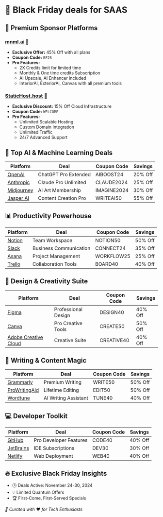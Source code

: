 # 🎉 Black Friday deals for SAAS

## 🌟 Premium Sponsor Platforms

### [mnml.ai](https://mnml.ai) 🧠
- **Exclusive Offer:** 45% Off with all plans
- **Coupon Code:** `BF25`
- **Pro Features:**
  - 2X Credits limit for limited time
  - Monthly & One time credits Subscription
  - AI Upscale, AI Enhancer included
  - InteriorAI, ExteriorAi, Canvas with all premium tools

### [StaticHost.host](https://statichost.host) 🚀
- **Exclusive Discount:** 15% Off Cloud Infrastructure
- **Coupon Code:** `WELCOME`
- **Pro Features:** 
  - Unlimited Scalable Hosting
  - Custom Domain Integration
  - Unlimited Traffic
  - 24/7 Advanced Support

## 🤖 Top AI & Machine Learning Deals

| Platform | Deal | Coupon Code | Savings |
|----------|------|-------------|---------|
| [OpenAI](https://openai.com) | ChatGPT Pro Extended | AIBOOST24 | 20% Off |
| [Anthropic](https://www.anthropic.com) | Claude Pro Unlimited | CLAUDE2024 | 25% Off |
| [Midjourney](https://www.midjourney.com) | AI Art Membership | IMAGINE2024 | 30% Off |
| [Jasper AI](https://www.jasper.ai) | Content Creation Pro | WRITEAI50 | 55% Off |

## 📊 Productivity Powerhouse

| Platform | Deal | Coupon Code | Savings |
|----------|------|-------------|---------|
| [Notion](https://notion.so) | Team Workspace | NOTION50 | 50% Off |
| [Slack](https://slack.com) | Business Communication | CONNECT24 | 35% Off |
| [Asana](https://asana.com) | Project Management | WORKFLOW25 | 25% Off |
| [Trello](https://trello.com) | Collaboration Tools | BOARD40 | 40% Off |

## 🎨 Design & Creativity Suite

| Platform | Deal | Coupon Code | Savings |
|----------|------|-------------|---------|
| [Figma](https://www.figma.com) | Professional Design | DESIGN40 | 40% Off |
| [Canva](https://www.canva.com) | Pro Creative Tools | CREATE50 | 50% Off |
| [Adobe Creative Cloud](https://www.adobe.com) | Creative Suite | CREATIVE40 | 40% Off |

## 📝 Writing & Content Magic

| Platform | Deal | Coupon Code | Savings |
|----------|------|-------------|---------|
| [Grammarly](https://www.grammarly.com) | Premium Writing | WRITE50 | 50% Off |
| [ProWritingAid](https://prowritingaid.com) | Lifetime Editing | EDIT50 | 50% Off |
| [Wordtune](https://www.wordtune.com) | AI Writing Assistant | TUNE40 | 40% Off |

## 💻 Developer Toolkit

| Platform | Deal | Coupon Code | Savings |
|----------|------|-------------|---------|
| [GitHub](https://github.com) | Pro Developer Features | CODE40 | 40% Off |
| [JetBrains](https://www.jetbrains.com) | IDE Subscriptions | DEV30 | 30% Off |
| [Netlify](https://www.netlify.com) | Web Deployment | WEB40 | 40% Off |

## 🔥 Exclusive Black Friday Insights
- 🕒 Deals Active: November 24-30, 2024
- 💡 Limited Quantum Offers
- 🏆 First-Come, First-Served Specials

*🌈 Curated with ❤️ for Tech Enthusiasts*
